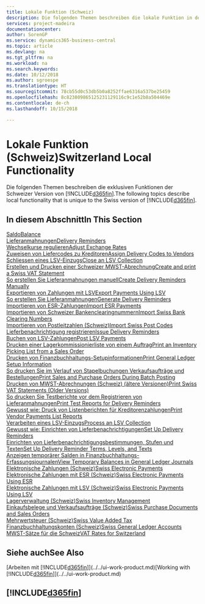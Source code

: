 ```yaml
---
title: Lokale Funktion (Schweiz)
description: Die folgenden Themen beschreiben die lokale Funktion in der Schweizer Version von Business Central.
services: project-madeira
documentationcenter: 
author: SorenGP
ms.service: dynamics365-business-central
ms.topic: article
ms.devlang: na
ms.tgt_pltfrm: na
ms.workload: na
ms.search.keywords: 
ms.date: 10/12/2018
ms.author: sgroespe
ms.translationtype: HT
ms.sourcegitcommit: 78cb55d0c53db5b0a8252ffae6316a537be25459
ms.openlocfilehash: 8c823809865125231129116c9c1e52b8a504469e
ms.contentlocale: de-ch
ms.lasthandoff: 10/15/2018

---
```

# <a name="switzerland-local-functionality"></a><span data-ttu-id="b661b-103">Lokale Funktion (Schweiz)</span><span class="sxs-lookup"><span data-stu-id="b661b-103">Switzerland Local Functionality</span></span>
<span data-ttu-id="b661b-104">Die folgenden Themen beschreiben die exklusiven Funktionen der Schweizer Version von [!INCLUDE[d365fin](../../includes/d365fin_md.md)].</span><span class="sxs-lookup"><span data-stu-id="b661b-104">The following topics describe local functionality that is unique to the Swiss version of [!INCLUDE[d365fin](../../includes/d365fin_md.md)].</span></span>  

## <a name="in-this-section"></a><span data-ttu-id="b661b-105">In diesem Abschnitt</span><span class="sxs-lookup"><span data-stu-id="b661b-105">In This Section</span></span>  
[<span data-ttu-id="b661b-106">Saldo</span><span class="sxs-lookup"><span data-stu-id="b661b-106">Balance</span></span>](balance.md)  
[<span data-ttu-id="b661b-107">Lieferanmahnungen</span><span class="sxs-lookup"><span data-stu-id="b661b-107">Delivery Reminders</span></span>](delivery-reminders.md)  
[<span data-ttu-id="b661b-108">Wechselkurse regulieren</span><span class="sxs-lookup"><span data-stu-id="b661b-108">Adjust Exchange Rates</span></span>](how-to-adjust-exchange-rates.md)  
[<span data-ttu-id="b661b-109">Zuweisen von Liefercodes zu Kreditoren</span><span class="sxs-lookup"><span data-stu-id="b661b-109">Assign Delivery Codes to Vendors</span></span>](how-to-assign-delivery-reminder-codes-to-vendors.md)  
[<span data-ttu-id="b661b-110">Schliessen eines LSV-Einzugs</span><span class="sxs-lookup"><span data-stu-id="b661b-110">Close an LSV Collection</span></span>](how-to-close-an-lsv-collection.md)  
[<span data-ttu-id="b661b-111">Erstellen und Drucken einer Schweizer MWST-Abrechnung</span><span class="sxs-lookup"><span data-stu-id="b661b-111">Create and print a Swiss VAT Statement</span></span>](how-to-create-and-print-a-swiss-vat-statement.md)  
[<span data-ttu-id="b661b-112">So erstellen Sie Lieferanmahnungen manuell</span><span class="sxs-lookup"><span data-stu-id="b661b-112">Create Delivery Reminders Manually</span></span>](how-to-create-delivery-reminders-manually.md)  
[<span data-ttu-id="b661b-113">Exportieren von Zahlungen mit LSV</span><span class="sxs-lookup"><span data-stu-id="b661b-113">Export Payments Using LSV</span></span>](how-to-export-payments-using-lsv.md)  
[<span data-ttu-id="b661b-114">So erstellen Sie Lieferanmahnungen</span><span class="sxs-lookup"><span data-stu-id="b661b-114">Generate Delivery Reminders</span></span>](how-to-generate-delivery-reminders.md)  
[<span data-ttu-id="b661b-115">Importieren von ESR-Zahlungen</span><span class="sxs-lookup"><span data-stu-id="b661b-115">Import ESR Payments</span></span>](how-to-import-esr-payments.md)  
[<span data-ttu-id="b661b-116">Importieren von Schweizer Bankenclearingnummern</span><span class="sxs-lookup"><span data-stu-id="b661b-116">Import Swiss Bank Clearing Numbers</span></span>](how-to-import-swiss-bank-clearing-numbers.md)  
[<span data-ttu-id="b661b-117">Importieren von Postleitzahlen (Schweiz)</span><span class="sxs-lookup"><span data-stu-id="b661b-117">Import Swiss Post Codes</span></span>](how-to-import-swiss-post-codes.md)  
[<span data-ttu-id="b661b-118">Lieferbenachrichtigung registrieren</span><span class="sxs-lookup"><span data-stu-id="b661b-118">Issue Delivery Reminders</span></span>](how-to-issue-delivery-reminders.md)  
[<span data-ttu-id="b661b-119">Buchen von LSV-Zahlungen</span><span class="sxs-lookup"><span data-stu-id="b661b-119">Post LSV Payments</span></span>](how-to-post-lsv-payments.md)  
[<span data-ttu-id="b661b-120">Drucken einer Lagerkommissionierliste von einem Auftrag</span><span class="sxs-lookup"><span data-stu-id="b661b-120">Print an Inventory Picking List from a Sales Order</span></span>](how-to-print-an-inventory-picking-list-from-a-sales-order.md)  
[<span data-ttu-id="b661b-121">Drucken von Finanzbuchhaltungs-Setupinformationen</span><span class="sxs-lookup"><span data-stu-id="b661b-121">Print General Ledger Setup Information</span></span>](how-to-print-general-ledger-setup-information.md)  
[<span data-ttu-id="b661b-122">So drucken Sie im Verlauf von Stapelbuchungen Verkaufsaufträge und Bestellungen</span><span class="sxs-lookup"><span data-stu-id="b661b-122">Print Sales and Purchase Orders During Batch Posting</span></span>](how-to-print-sales-and-purchase-orders-during-batch-posting.md)  
[<span data-ttu-id="b661b-123">Drucken von MWST-Abrechnungen (Schweiz) (ältere Versionen)</span><span class="sxs-lookup"><span data-stu-id="b661b-123">Print Swiss VAT Statements (Older Versions)</span></span>](how-to-print-swiss-vat-statements-older-version-.md)  
[<span data-ttu-id="b661b-124">So drucken Sie Testberichte vor dem Registrieren von Lieferanmahnungen</span><span class="sxs-lookup"><span data-stu-id="b661b-124">Print Test Reports for Delivery Reminders</span></span>](how-to-print-test-reports-for-delivery-reminders.md)  
[<span data-ttu-id="b661b-125">Gewusst wie: Druck von Listenberichten für Kreditorenzahlungen</span><span class="sxs-lookup"><span data-stu-id="b661b-125">Print Vendor Payments List Reports</span></span>](how-to-print-vendor-payments-list-reports.md)  
[<span data-ttu-id="b661b-126">Verarbeiten eines LSV-Einzugs</span><span class="sxs-lookup"><span data-stu-id="b661b-126">Process an LSV Collection</span></span>](how-to-process-an-lsv-collection.md)  
[<span data-ttu-id="b661b-127">Gewusst wie: Einrichten von Lieferbenachrichtigungen</span><span class="sxs-lookup"><span data-stu-id="b661b-127">Set Up Delivery Reminders</span></span>](how-to-set-up-delivery-reminders.md)  
[<span data-ttu-id="b661b-128">Einrichten von Lieferbenachrichtigungsbestimmungen, Stufen und Texten</span><span class="sxs-lookup"><span data-stu-id="b661b-128">Set Up Delivery Reminder Terms, Levels, and Texts</span></span>](how-to-set-up-delivery-reminder-terms-levels-and-text.md)  
[<span data-ttu-id="b661b-129">Anzeigen temporärer Salden in Finanzbuchhaltungs-Erfassungsjournalen</span><span class="sxs-lookup"><span data-stu-id="b661b-129">View Temporary Balances in General Ledger Journals</span></span>](how-to-view-temporary-balances-in-general-ledger-journals.md)  
[<span data-ttu-id="b661b-130">Elektronische Zahlungen (Schweiz)</span><span class="sxs-lookup"><span data-stu-id="b661b-130">Swiss Electronic Payments</span></span>](swiss-electronic-payments.md)  
[<span data-ttu-id="b661b-131">Elektronische Zahlungen mit ESR (Schweiz)</span><span class="sxs-lookup"><span data-stu-id="b661b-131">Swiss Electronic Payments Using ESR</span></span>](swiss-electronic-payments-using-esr.md)  
[<span data-ttu-id="b661b-132">Elektronische Zahlungen mit LSV (Schweiz)</span><span class="sxs-lookup"><span data-stu-id="b661b-132">Swiss Electronic Payments Using LSV</span></span>](swiss-electronic-payments-using-lsv-.md)  
[<span data-ttu-id="b661b-133">Lagerverwaltung (Schweiz)</span><span class="sxs-lookup"><span data-stu-id="b661b-133">Swiss Inventory Management</span></span>](swiss-inventory-management.md)  
[<span data-ttu-id="b661b-134">Einkaufsbelege und Verkaufsaufträge (Schweiz)</span><span class="sxs-lookup"><span data-stu-id="b661b-134">Swiss Purchase Documents and Sales Orders</span></span>](swiss-purchase-documents-and-sales-documents.md)  
[<span data-ttu-id="b661b-135">Mehrwertsteuer (Schweiz)</span><span class="sxs-lookup"><span data-stu-id="b661b-135">Swiss Value Added Tax</span></span>](swiss-value-added-tax.md)  
[<span data-ttu-id="b661b-136">Finanzbuchhaltungskonten (Schweiz)</span><span class="sxs-lookup"><span data-stu-id="b661b-136">Swiss General Ledger Accounts</span></span>](swiss-general-ledger-accounts.md)  
[<span data-ttu-id="b661b-137">MWST-Sätze für die Schweiz</span><span class="sxs-lookup"><span data-stu-id="b661b-137">VAT Rates for Switzerland</span></span>](vat-rates-for-switzerland.md)

## <a name="see-also"></a><span data-ttu-id="b661b-138">Siehe auch</span><span class="sxs-lookup"><span data-stu-id="b661b-138">See Also</span></span>
<span data-ttu-id="b661b-139">[Arbeiten mit [!INCLUDE[d365fin](../../includes/d365fin_md.md)]](../../ui-work-product.md)</span><span class="sxs-lookup"><span data-stu-id="b661b-139">[Working with [!INCLUDE[d365fin](../../includes/d365fin_md.md)]](../../ui-work-product.md)</span></span>

## [!INCLUDE[d365fin](../../includes/free_trial_md.md)]  

